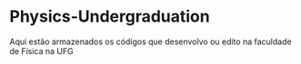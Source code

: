 # Physics-Undergraduation
Aqui estão armazenados os códigos que desenvolvo ou edito na faculdade de Física na UFG
